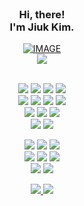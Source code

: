 
<br/>

### <div align="center">Hi, there! <br/> I'm Jiuk Kim.</div>


<div align="center"> 
  <a href='https://amplified-purpose-11c.notion.site/CV_KOR-6811bd7ef57c4483a3dff7f524dda69f?pvs=4' target="_blank">
    <picture>
      <source media="(prefers-color-scheme: dark)" srcset="https://img.shields.io/badge/Visit%20my%20CV%20page-0E1116?style=flat-square&logo=notion&logoColor=white">
      <source media="(prefers-color-scheme: light)" srcset="https://img.shields.io/badge/Visit%20my%20CV%20page-ffffff?style=flat-square&logo=notion&logoColor=black">
      <img alt="IMAGE" src="http://LIGHT_IMAGE_URL.png">
    </picture>
  </a>
  <br/>
  <img src="https://img.shields.io/badge/Welcome%20to%20my%20Blog-20C997?style=flat-square&logo=velog&logoColor=white"/>
</div>

<!--
  <img src="https://img.shields.io/badge/Python-3776AB?style=flat-square&logo=python&logoColor=white"/>
  <img src="https://img.shields.io/badge/TypeScript-3178C6?style=flat-square&logo=typescript&logoColor=white"/>
  <img src="https://img.shields.io/badge/Java-F80000?style=flat-square&logo=Oracle&logoColor=white"/>
  <img src="https://img.shields.io/badge/Kotlin-7F52FF?style=flat-square&logo=kotlin&logoColor=white"/>
  <img src="https://img.shields.io/badge/Go-00ADD8?style=flat-square&logo=go&logoColor=white"/>
-->

<br/>

<p align="center">
  <img src="https://img.shields.io/badge/Next.js-000000?style=flat-square&logo=nextdotjs&logoColor=white"/>
  <img src="https://img.shields.io/badge/PWA-5A0FC8?style=flat-square&logo=pwa&logoColor=white"/>
  <img src="https://img.shields.io/badge/WASM-654FF0?style=flat-square&logo=webassembly&logoColor=white"/>
  <img src="https://img.shields.io/badge/Flutter-02569B?style=flat-square&logo=flutter&logoColor=white"/>
  <br/>
  <img src="https://img.shields.io/badge/Spring-6DB33F?style=flat-square&logo=spring&logoColor=white"/>
  <img src="https://img.shields.io/badge/.NET-512BD4?style=flat-square&logo=.net&logoColor=white"/>
  <img src="https://img.shields.io/badge/NestJS-E0234E?style=flat-square&logo=nestjs&logoColor=white"/>
  <img src="https://img.shields.io/badge/FastAPI-009688?style=flat-square&logo=fastapi&logoColor=white"/>
  <br/>
  <img src="https://img.shields.io/badge/Jenkins-D24939?style=flat-square&logo=jenkins&logoColor=white"/>
  <img src="https://img.shields.io/badge/Docker-2496ED?style=flat-square&logo=Docker&logoColor=white"/>
  <img src="https://img.shields.io/badge/Kubernetes-326CE5?style=flat-square&logo=Kubernetes&logoColor=white"/>
  <br/>
  <img src="https://img.shields.io/badge/AWS-232F3E?style=flat-square&logo=amazonaws&logoColor=white"/>
  <img src="https://img.shields.io/badge/GCP-4285F4?style=flat-square&logo=googlecloud&logoColor=white"/>
</p>

<p align="center">
  <img src="https://img.shields.io/badge/Scikit&ndash;Learn-F7931E?style=flat-square&logo=scikitlearn&logoColor=white"/>
  <img src="https://img.shields.io/badge/PyTorch-EE4C2C?style=flat-square&logo=PyTorch&logoColor=white"/>
  <img src="https://img.shields.io/badge/TensorFlow-FF6F00?style=flat-square&logo=tensorflow&logoColor=white"/>
  <br/>
  <img src="https://img.shields.io/badge/Tableau-003A70?style=flat-square&logo=tableau&logoColor=white"/>
  <img src="https://img.shields.io/badge/Google%20Analytics-E37400?style=flat-square&logo=googleanalytics&logoColor=white"/>
  <img src="https://img.shields.io/badge/Qgis-589632?style=flat-square&logo=Qgis&logoColor=white"/>
  <br/>
  <img src="https://img.shields.io/badge/Weights%20&%20Biases-dea500?style=flat-square&logo=weightsandbiases&logoColor=white&text=white"/>
  <img src="https://img.shields.io/badge/MLflow-0194E2?style=flat-square&logo=MLflow&logoColor=white"/>
</p>

<p align="center">
    <a href='' target="_blank">
     <img src="https://img.shields.io/badge/Kaggle-20BEFF?style=flat-square&logo=Kaggle&logoColor=white"/>
  </a>
  <a href='' target="_blank">
     <img src="https://img.shields.io/badge/LeetCode-000000?style=flat-square&logo=LeetCode&logoColor=white"/>
  </a>
</p>

<br/>

